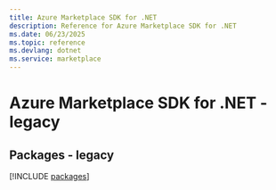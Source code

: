 ```yaml
---
title: Azure Marketplace SDK for .NET
description: Reference for Azure Marketplace SDK for .NET
ms.date: 06/23/2025
ms.topic: reference
ms.devlang: dotnet
ms.service: marketplace
---
```

# Azure Marketplace SDK for .NET - legacy
## Packages - legacy
[!INCLUDE [packages](marketplace-index.md)]
